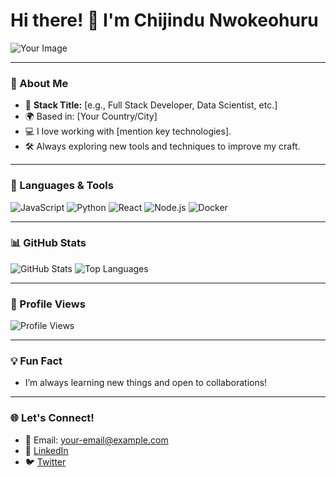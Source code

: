 # Hi there! 👋 I'm Chijindu Nwokeohuru

![Your Image](https://avatars.githubusercontent.com/u/[Your-GitHub-ID]?v=4) <!-- Replace with a hosted URL or your profile avatar -->

---

### 🚀 About Me
- 🌟 **Stack Title:** [e.g., Full Stack Developer, Data Scientist, etc.]
- 🌍 Based in: [Your Country/City]
- 💻 I love working with [mention key technologies].
- 🛠️ Always exploring new tools and techniques to improve my craft.

---

### 🔧 Languages & Tools

![JavaScript](https://img.shields.io/badge/JavaScript-323330?style=for-the-badge&logo=javascript&logoColor=F7DF1E)
![Python](https://img.shields.io/badge/Python-14354C?style=for-the-badge&logo=python&logoColor=white)
![React](https://img.shields.io/badge/React-20232A?style=for-the-badge&logo=react&logoColor=61DAFB)
![Node.js](https://img.shields.io/badge/Node.js-339933?style=for-the-badge&logo=nodedotjs&logoColor=white)
![Docker](https://img.shields.io/badge/Docker-2496ED?style=for-the-badge&logo=docker&logoColor=white)

---

### 📊 GitHub Stats

![GitHub Stats](https://github-readme-stats.vercel.app/api?username=your-username&show_icons=true&theme=radical)
![Top Languages](https://github-readme-stats.vercel.app/api/top-langs/?username=your-username&layout=compact&theme=radical)

---

### 🔢 Profile Views

![Profile Views](https://komarev.com/ghpvc/?username=your-username&color=blue)

---

### 💡 Fun Fact
- I’m always learning new things and open to collaborations!

---

### 🌐 Let's Connect!

- 📧 Email: [your-email@example.com](mailto:your-email@example.com)
- 🔗 [LinkedIn](https://linkedin.com/in/your-profile)
- 🐦 [Twitter](https://twitter.com/your-profile)
